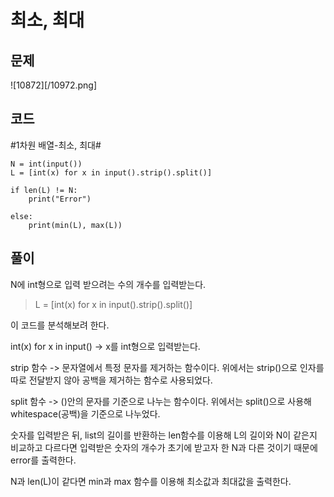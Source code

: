 최소, 최대
==========================================================
문제
----------------------------------------------------------
![10872][/10972.png]

코드
----------------------------------------------------------
#1차원 배열-최소, 최대#

    N = int(input())
    L = [int(x) for x in input().strip().split()]

    if len(L) != N:
        print("Error")
    
    else:
        print(min(L), max(L))

풀이
----------------------------------------------------------
N에 int형으로 입력 받으려는 수의 개수를 입력받는다.

> L = [int(x) for x in input().strip().split()]

이 코드를 분석해보려 한다.

int(x) for x in input() -> x를 int형으로 입력받는다.

strip 함수 -> 문자열에서 특정 문자를 제거하는 함수이다. 위에서는 strip()으로 인자를 따로 전달받지 않아 공백을 제거하는 함수로 사용되었다.

split 함수 -> ()안의 문자를 기준으로 나누는 함수이다. 위에서는 split()으로 사용해 whitespace(공백)을 기준으로 나누었다.

숫자를 입력받은 뒤, list의 길이를 반환하는 len함수를 이용해 L의 길이와 N이 같은지 비교하고 다르다면 입력받은 숫자의 개수가 초기에 받고자 한 N과 다른 것이기 때문에 error를 출력한다.

N과 len(L)이 같다면 min과 max 함수를 이용해 최소값과 최대값을 출력한다.
